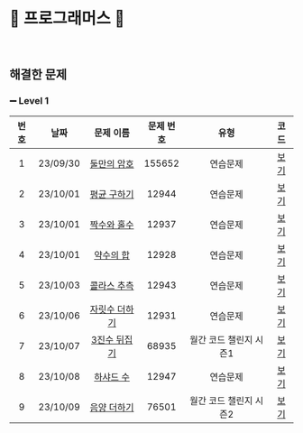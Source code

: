 🤍 프로그래머스 🤍
==============================
<br>

## 해결한 문제

### ➖ Level 1

| 번호  |    날짜    |                                   문제 이름                                    | 문제 번호  |      유형       |                                        코드                                         |  
|:---:|:--------:|:--------------------------------------------------------------------------:|:------:|:-------------:|:---------------------------------------------------------------------------------:| 
|  1  | 23/09/30 | [둘만의 암호](https://school.programmers.co.kr/learn/courses/30/lessons/155652) | 155652 |     연습문제      | [보기](https://github.com/surusue/Algorithm/blob/main/Programmers/Lv.1/둘만의%20암호.c)  |
|  2  | 23/10/01 | [평균 구하기](https://school.programmers.co.kr/learn/courses/30/lessons/12944)  | 12944  |     연습문제      | [보기](https://github.com/surusue/Algorithm/blob/main/Programmers/Lv.1/평균%20구하기.c)  |
|  3  | 23/10/01 | [짝수와 홀수](https://school.programmers.co.kr/learn/courses/30/lessons/12937)  | 12937  |     연습문제      |  [보기](https://github.com/surusue/Algorithm/blob/main/Programmers/Lv.1/짝수와%20홀수c)  |
|  4  | 23/10/01 |  [약수의 합](https://school.programmers.co.kr/learn/courses/30/lessons/12928)  | 12928  |     연습문제      |  [보기](https://github.com/surusue/Algorithm/blob/main/Programmers/Lv.1/약수의%20합.c)  |
|  5  | 23/10/03 | [콜라스 추측](https://school.programmers.co.kr/learn/courses/30/lessons/12943)  | 12943  |     연습문제      | [보기](https://github.com/surusue/Algorithm/blob/main/Programmers/Lv.1/콜라스%20추측.c)  |
|  6  | 23/10/06 | [자릿수 더하기](https://school.programmers.co.kr/learn/courses/30/lessons/12931) | 12931  |     연습문제      | [보기](https://github.com/surusue/Algorithm/blob/main/Programmers/Lv.1/자릿수%20더하기.c) |
|  7  | 23/10/07 | [3진수 뒤집기](https://school.programmers.co.kr/learn/courses/30/lessons/68935) | 68935  | 월간 코드 챌린지 시즌1 | [보기](https://github.com/surusue/Algorithm/blob/main/Programmers/Lv.1/3진법%20뒤집기.c) |
|  8  | 23/10/08 |  [하샤드 수](https://school.programmers.co.kr/learn/courses/30/lessons/12947)  | 12947  |     연습문제      |  [보기](https://github.com/surusue/Algorithm/blob/main/Programmers/Lv.1/하샤드%20수.c)  |
|  9  | 23/10/09 | [음양 더하기](https://school.programmers.co.kr/learn/courses/30/lessons/76501)  | 76501  | 월간 코드 챌린지 시즌2 | [보기](https://github.com/surusue/Algorithm/blob/main/Programmers/Lv.1/음양%20더하기.c)  |


